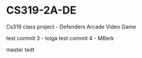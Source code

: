 # CS319-2A-DE
Cs319 class project - Defenders Arcade Video Game

test commit 3 - tolga
test commit 4 - MBerk

master tedt